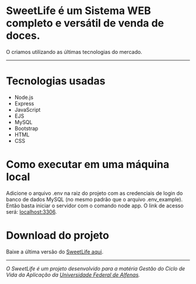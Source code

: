 # SweetLife é um Sistema WEB completo e versátil de venda de doces.
O criamos utilizando as últimas tecnologias do mercado.

***

# Tecnologias usadas
* Node.js
* Express
* JavaScript
* EJS
* MySQL
* Bootstrap
* HTML
* CSS

# Como executar em uma máquina local
Adicione o arquivo .env na raiz do projeto com as credenciais de login do banco de dados MySQL (no mesmo padrão que o arquivo .env_example).
Então basta iniciar o servidor com o comando node app. O link de acesso será: <localhost:3306>.

# Download do projeto
Baixe a última versão do [SweetLife aqui](https://codeload.github.com/JoaoBianco/sweetLife/zip/refs/heads/main).

***

_O SweetLife é um projeto desenvolvido para a matéria Gestão do Ciclo de Vida da Aplicação da [Universidade Federal de Alfenas](https://www.unifal-mg.edu.br)._
